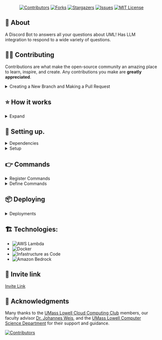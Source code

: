 <div align="center">

[![Contributors](https://img.shields.io/github/contributors/UMLCloudComputing/rowdybot.svg?style=for-the-badge)](https://github.com/UMLCloudComputing/rowdybot/graphs/contributors)
[![Forks](https://img.shields.io/github/forks/UMLCloudComputing/rowdybot.svg?style=for-the-badge)](https://github.com/UMLCloudComputing/rowdybot/network/members)
[![Stargazers](https://img.shields.io/github/stars/UMLCloudComputing/rowdybot.svg?style=for-the-badge)](https://github.com/UMLCloudComputing/rowdybot/stargazers)
[![Issues](https://img.shields.io/github/issues/UMLCloudComputing/rowdybot.svg?style=for-the-badge)](https://github.com/UMLCloudComputing/rowdybot/issues)
[![MIT License](https://img.shields.io/github/license/UMLCloudComputing/rowdybot.svg?style=for-the-badge)](https://github.com/UMLCloudComputing/rowdybot/blob/master/LICENSE)
</div>



## 📘 About
A Discord Bot to answers all your questions about UML! Has LLM integration to respond to a wide variety of questions.

## 👨‍💻 Contributing

Contributions are what make the open-source community an amazing place to learn, inspire, and create. Any contributions you make are **greatly appreciated**.

<details>
<summary>Creating a New Branch and Making a Pull Request</summary>

Follow these steps to contribute to the project with a new feature or bug fix:

### Step 1: Create a New Branch
Before starting your work, ensure you're on the `main` branch and that it's up to date.

```sh
git checkout main
git pull origin main
```

Create a new branch for your feature or bug fix. Follow a naming convention like `feature/<feature-name>` or `bugfix/<bug-name>`.

```sh
git checkout -b feature/my-new-feature
# or
git checkout -b bugfix/my-bug-fix
```

### Step 2: Make Your Changes
Implement your feature or fix the bug in your branch. Commit your changes using clear, concise, and conventional commit messages following the guidelines at [conventionalcommits.org](https://www.conventionalcommits.org).

```sh
git add .
git commit -m "feat: add my new feature"
# or
git commit -m "fix: correct a bug"
```

Optionally, if you assigned yourself an issue, you can automatically create and link a branch using the GitHub UI. Click on the "Create a branch" button and select the option to create a new branch for the issue.

### Step 3: Push Your Changes
Push your changes to the repository.

```sh
git push origin feature/my-new-feature
# or
git push origin bugfix/my-bug-fix
```

#### Style Guide
- Use clear, concise, and conventional commit messages. Commit messages should follow this specification https://www.conventionalcommits.org/en/v1.0.0/
- Follow the best software development practices and write clean, maintainable code.
- For ReactJS, follow this style guide: <https://dev.to/abrahamlawson/react-style-guide-24pp>. Except use indendantation of 4 spaces instead of 2.

### Step 4: Create a Pull Request
Go to the GitHub repository page and click on the "Pull request" button. Select your branch and provide a detailed description of your changes. Explain why your changes should be merged into the main branch.

### Step 5: Review and Merge
Wait for the project maintainers to review your pull request. They may request changes. Once your pull request is approved, a project maintainer will merge it into the main branch.

Thank you for your contribution!

</details>

## ⭐ How it works

<details>

<summary>Expand</summary>

The interaction model with the bot is asynchronous.

Upon executing a slash command, Discord will call the URL specified in "Interaction Endpoints URL" (which can be specified in the discord app development portal).
The result of discord calling this URL will execute our Lambda Function (which is created through running `cdk deploy` on this repository). The lambda function handles the interaction request and sends a response back to the user.

When the bot is not in use, the Lambda Function will not run, significantly saving costs compared to an EC2 instance.
</details>

## 🚀 Setting up.
<details>
<summary>Dependencies</summary>

- [AWS CLI](https://docs.aws.amazon.com/cli/latest/userguide/getting-started-install.html)
- [Node.JS](https://github.com/nvm-sh/nvm)
- Python `sudo apt install python3`
- AWS CDK `npm install -g aws-cdk`
- Flask `pip install flask`
- Discord Interactions `pip install discord-interactions`
- Pyyaml `pip install pyyaml`
- Requests `pip install requests`

</details>

<details>
<summary>Setup</summary>
   
1. Install the tools listed in the Dependencies section of the README.md
2. Clone the repository.
3. Create an IAM user that can access AWS Lambda and Cloudformation. Create an access key that you'll use in the next step.
4. Run `aws configure` to setup your AWS credentials.
5. Go to discord.dev and create a new application.

Navigate to application creation
![image](https://github.com/UMLCloudComputing/rowdybot/assets/136134023/faa98e19-935e-4d27-a37d-afccdbb9cc77)

Put the name of your application here and accept the terms of service.
![image](https://github.com/UMLCloudComputing/rowdybot/assets/136134023/cf796994-3e4d-4e8f-b208-0e191fa0a6d3)

6. Get your Bot ID, Secret Key, and Public Key. Examples of where you find them are below.

Bot ID:
![image](https://github.com/UMLCloudComputing/rowdybot/assets/136134023/fc627f8a-ef30-4a3a-a8e3-1fc1dff7884c)

Secret Key:
![image](https://github.com/UMLCloudComputing/rowdybot/assets/136134023/bead23af-2180-4ad3-a254-afb1d1d2121a)

Public Key:
![image](https://github.com/UMLCloudComputing/rowdybot/assets/136134023/595f713f-c415-4b1d-937f-86929e0c5e00)

7. Save them in a `.env` file like the one below:

Example of `.env` file.
```
DISCORD_PUBLIC_KEY = <public key of discord bot>
TOKEN=<secret token of bot>
ID=<ID of bot>
LAMBDA_FUNC=<name of your lambda function (can be anything)>
```
8. Finally, run `cdk bootstrap` to setup the cdk project.

</details>

## 👉 Commands

<details>
<summary>Register Commands</summary>

1. Create an `.env` file in the root directory of the project. Do not upload this file to github, it contains secrets.
2. Make sure these environmental variables are in your `.env` file.
   1. `TOKEN=<your discord bot token>`
   2. `ID=<your discord bot ID>`
3. Enter new commands in this format, with each one on a new line in the file `commands/discord_commands.yaml`
```
- name: <name of your command>
  description: <command description>
  options:
    - name: <parameter 1>
      description: <parameter description>
      type: 3 # string
      required: true
    - name: <parameter 2>
      description: <parameter 2 description>
      type: 3 # string
      required: true
```
4. From your root directory, run `python3 register_commands.py`
5. You should receive the status `201` or `200` printing out in your terminal.
</details>

<details>
<summary>Define Commands</summary>

1. Commands can be defined in the file `src/app/main.py`
2. You can register commands in the `interact` function by adding more `elif` statements. 
   1. The parameters of the command that are received from the user is in encoded in the variable `data`. The statement `data["options"][n]["value"]` will extract the argument `n`.   
   2. The message that the bot returns to the user is specified in the string variable `message_content`. It is crucial that `message_content` is a string.
   3. Following the example of the `/weather` command, you may choose to call an external function that returns a string for better code readability.
  
</details>

## 📦 Deploying

<details>
<summary>Deployments</summary>

1. Run `cdk bootstrap` to setup the project for deployment.
2. Deploy to lambda by running `cdk deploy`.
3. If `cdk deploy` fails due to insufficient privileges to run docker, type `sudo cdk deploy`. If that doesn't work, type `sudo -i` to become root, `cd` back to the project root and run `cdk deploy` again.
4. If successful, `cdk deploy` should have this: `DiscordBotLambdaStack.FunctionUrl = <your lambda function url>` in the output.
5. Copy the Lambda Function URL and go to your Discord Developer's Portal (discord.dev). Set this as Interactions Endpoint for your Bot.
![image](https://github.com/UMLCloudComputing/rowdybot/assets/136134023/6e0171af-3151-4223-9590-b7d9953aca39)


</details>

## 🏗 Technologies:

- ![AWS Lambda](https://img.shields.io/badge/AWS_Lambda-FF9900?style=for-the-badge&logo=awslambda&logoColor=white)
- ![Docker](https://img.shields.io/badge/Docker-2496ED?style=for-the-badge&logo=docker&logoColor=white)
- ![Infastructure as Code](https://img.shields.io/badge/Infastructure_as_Code-FFA500?style=for-the-badge&logo=terraform&logoColor=white)
- ![Amazon Bedrock](https://img.shields.io/badge/Amazon_Bedrock-CA2C92?style=for-the-badge&logo=amazonbedrock&logoColor=white)



## 🎉 Invite link
[Invite Link](https://discord.com/oauth2/authorize?client_id=1241285489969856514&permissions=8&scope=bot%20applications.commands)

## 🎉 Acknowledgments

Many thanks to the [UMass Lowell Cloud Computing Club](https://umasslowellclubs.campuslabs.com/engage/organization/cloudcomputingclub) members, our faculty advisor [Dr. Johannes Weis](https://www.uml.edu/sciences/computer-science/people/weis-johannes.aspx), and the [UMass Lowell Computer Science Department](https://www.uml.edu/Sciences/computer-science/) for their support and guidance.



[![Contributors](https://contributors-img.web.app/image?repo=UMLCloudComputing/rowdybot)](https://github.com/UMLCloudComputing/rowdybot/graphs/contributors)

